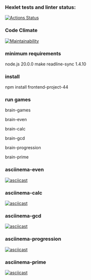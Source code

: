 ### Hexlet tests and linter status:
[![Actions Status](https://github.com/aleksei-shvets/frontend-project-44/workflows/hexlet-check/badge.svg)](https://github.com/aleksei-shvets/frontend-project-44/actions)

### Code Climate 
[![Maintainability](https://api.codeclimate.com/v1/badges/e7cfe18062402acf232c/maintainability)](https://codeclimate.com/github/aleksei-shvets/frontend-project-44/maintainability)

### minimum requirements
node.js 20.0.0
make
readline-sync 1.4.10

### install 
npm install frontend-project-44

### run games
brain-games

brain-even

brain-calc

brain-gcd

brain-progression

brain-prime

### asciinema-even
[![asciicast](https://asciinema.org/a/pkgA1LeeqaUQV6hF2TOf1FFTJ.svg)](https://asciinema.org/a/pkgA1LeeqaUQV6hF2TOf1FFTJ)

### asciinema-calc
[![asciicast](https://asciinema.org/a/pFLxkV0dPgL5doDBsdTR9oVsa.svg)](https://asciinema.org/a/pFLxkV0dPgL5doDBsdTR9oVsa)

### asciinema-gcd
[![asciicast](https://asciinema.org/a/wmVAZqgVKhTKCBycQfiKR21LZ.svg)](https://asciinema.org/a/wmVAZqgVKhTKCBycQfiKR21LZ)

### asciinema-progression
[![asciicast](https://asciinema.org/a/ng3nRIgchZO3RaSpF6VLGBK2b.svg)](https://asciinema.org/a/ng3nRIgchZO3RaSpF6VLGBK2b)

### asciinema-prime
[![asciicast](https://asciinema.org/a/RmdG4K5EFncDnsB2pApHySwdl.svg)](https://asciinema.org/a/RmdG4K5EFncDnsB2pApHySwdl)